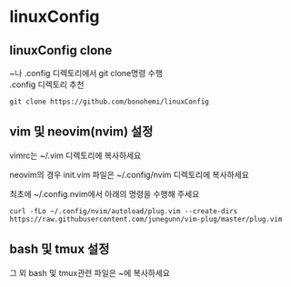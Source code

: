 # linuxConfig

## linuxConfig clone
~나 .config 디렉토리에서 git clone명령 수행
</br>
.config 디렉토리 추천

```
git clone https://github.com/bonohemi/linuxConfig
```


## vim 및 neovim(nvim) 설정
vimrc는 ~/.vim 디렉토리에 복사하세요
</br>

neovim의 경우
init.vim 파일은 ~/.config/nvim 디렉토리에 복사하세요

최초에  ~/.config.nvim에서 아래의 명령을 수행해 주세요
```
curl -fLo ~/.config/nvim/autoload/plug.vim --create-dirs https://raw.githubusercontent.com/junegunn/vim-plug/master/plug.vim
```
## bash 및 tmux 설정
그 외 bash 및 tmux관련 파일은 ~에 복사하세요

